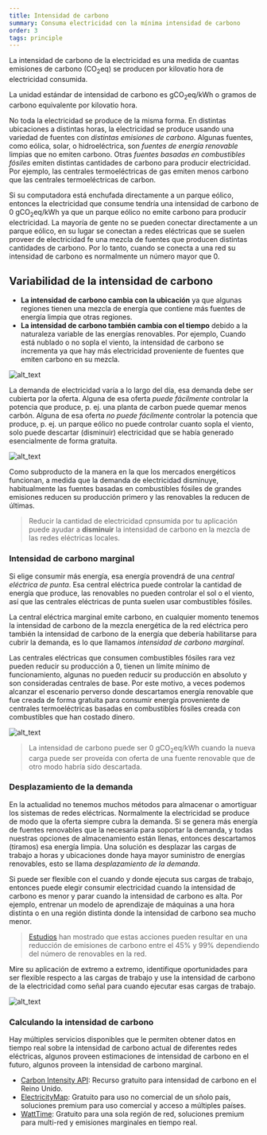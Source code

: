 ```yaml
---
title: Intensidad de carbono
summary: Consuma electricidad con la mínima intensidad de carbono
order: 3
tags: principle
---
```


La intensidad de carbono de la electricidad es una medida de cuantas emisiones de carbono (CO<sub>2</sub>eq) se producen por kilovatio hora de electricidad consumida.

La unidad estándar de intensidad de carbono es gCO<sub>2</sub>eq/kWh o gramos de carbono equivalente por kilovatio hora.

No toda la electricidad se produce de la misma forma. En distintas ubicaciones a distintas horas, la electricidad se produce usando una variedad de fuentes con *distintas emisiones de carbono*. Algunas fuentes, como eólica, solar, o hidroeléctrica, son *fuentes de energía renovable* limpias que no emiten carbono. Otras *fuentes basadas en combustibles fósiles* emiten distintas cantidades de carbono para producir electricidad. Por ejemplo, las centrales termoeléctricas de gas emiten menos carbono que las centrales termoeléctricas de carbon.

Si su computadora está enchufada directamente a un parque eólico, entonces la electricidad que consume tendría una intensidad de carbono de 0 gCO<sub>2</sub>eq/kWh ya que un parque eólico no emite carbono para producir electricidad. La mayoría de gente no se pueden conectar directamente a un parque eólico, en su lugar se conectan a redes eléctricas que se suelen proveer de electricidad fe una mezcla de fuentes que producen distintas cantidades de carbono. Por lo tanto, cuando se conecta a una red su intensidad de carbono es normalmente un número mayor que 0.

## Variabilidad de la intensidad de carbono

- **La intensidad de carbono cambia con la ubicación** ya que algunas regiones tienen una mezcla de energía que contiene más fuentes de energía limpia que otras regiones.
- **La intensidad de carbono también cambia con el tiempo** debido a la naturaleza variable de las energías renovables. Por ejemplo, Cuando está nublado o no sopla el viento, la intensidad de carbono se incrementa ya que hay más electricidad proveniente de fuentes que emiten carbono en su mezcla.

![alt_text](/assets/images/principles/carbon-intensity-1.png "La intensidad de carbono cambia con el tiempo al tiempo que las fuentes renovables se incrementan o decrementan.")

La demanda de electricidad varía a lo largo del día, esa demanda debe ser cubierta por la oferta. Alguna de esa oferta _puede fácilmente_ controlar la potencia que produce, p. ej. una planta de carbon puede quemar menos carbón. Alguna de esa oferta _no puede fácilmente_ controlar la potencia que produce, p. ej. un parque eólico no puede controlar cuanto sopla el viento, solo puede descartar (disminuir) electricidad que se había generado esencialmente de forma gratuita.

![alt_text](/assets/images/principles/carbon-intensity-2.png "Las fuentes de energía de origen fósil habitualmente son las primeras que disminuyen su producción y las renovables las últimas.")

Como subproducto de la manera en la que los mercados energéticos funcionan, a medida que la demanda de electricidad disminuye, habitualmente las fuentes basadas en combustibles fósiles de grandes emisiones reducen su producción primero y las renovables la reducen de últimas.

> Reducir la cantidad de electricidad cpnsumida por tu aplicación puede ayudar a **disminuir** la intensidad de carbono en la mezcla de las redes eléctricas locales.

### Intensidad de carbono marginal

Si elige consumir más energía, esa energía provendrá de una *central eléctrica de punta*. Esa central eléctrica puede controlar la cantidad de energía que produce, las renovables no pueden controlar el sol o el viento, así que las centrales eléctricas de punta suelen usar combustibles fósiles.

La central eléctrica marginal emite carbono, en cualquier momento tenemos la intensidad de carbono de la mezcla energética de la red eléctrica pero también la intensidad de carbono de la energía que debería habilitarse para cubrir la demanda, es lo que llamamos *intensidad de carbono marginal*.

Las centrales eléctricas que consumen combustibles fósiles rara vez pueden reducir su producción a 0, tienen un límite mínimo de funcionamiento, algunas no pueden reducir su producción en absoluto y son consideradas centrales de base. Por este motivo, a veces podemos alcanzar el escenario perverso donde descartamos energía renovable que fue creada de forma gratuita para consumir energía proveniente de centrales termoeléctricas basadas en combustibles fósiles creada con combustibles que han costado dinero.

![alt_text](/assets/images/principles/carbon-intensity-3.png "Hay momentos cuando la intensidad de carbono marginal alcanza 0")

> La intensidad de carbono puede ser 0 gCO<sub>2</sub>eq/kWh cuando la nueva carga puede ser proveída con oferta de una fuente renovable que de otro modo habría sido descartada.

### Desplazamiento de la demanda

En la actualidad no tenemos muchos métodos para almacenar o amortiguar los sistemas de redes eléctricas. Normalmente la electricidad se produce de modo que la oferta siempre cubra la demanda. Si se genera más energía de fuentes renovables que la necesaria para soportar la demanda, y todas nuestras opciones de almacenamiento están llenas, entonces descartamos (tiramos) esa energía limpia. Una solución es desplazar las cargas de trabajo a horas y ubicaciones donde haya mayor suministro de energías renovables, esto se llama *desplazamiento de la demanda*.

Si puede ser flexible con el cuando y donde ejecuta sus cargas de trabajo, entonces puede elegir consumir electricidad cuando la intensidad de carbono es menor y parar cuando la intensidad de carbono es alta. Por ejemplo, entrenar un modelo de aprendizaje de máquinas a una hora distinta o en una región distinta donde la intensidad de carbono sea mucho menor.

> [Estudios](https://ieeexplore.ieee.org/document/6128960) han mostrado que estas acciones pueden resultar en una reducción de emisiones de carbono entre el 45% y 99% dependiendo del número de renovables en la red.

Mire su aplicación de extremo a extremo, identifique oportunidades para ser flexible respecto a las cargas de trabajo y use la intensidad de carbono de la electricidad como señal para cuando ejecutar esas cargas de trabajo.

![alt_text](/assets/images/principles/demand-shifting-1.png "En este ejemplo la linea roja es la intensidad de carbono de la electricidad, si desplazamos la carga de trabajo un poco al futuro desde su hora preferida de ejecución, podemos sacar provecho de una intensidad de carbono de la electricidad menor.")

### Calculando la intensidad de carbono

Hay múltiples servicios disponibles que le permiten obtener datos en tiempo real sobre la intensidad de carbono actual de diferentes redes eléctricas, algunos proveen estimaciones de intensidad de carbono en el futuro, algunos proveen la intensidad de carbono marginal.

- [Carbon Intensity API](https://carbonintensity.org.uk/): Recurso gratuito para intensidad de carbono en el Reino Unido.
- [ElectricityMap](https://api.electricitymap.org/): Gratuito para uso no comercial de un sñolo país, soluciones premium para uso comercial y acceso a múltiples países.
- [WattTime](https://www.watttime.org/): Gratuito para una sola región de red, soluciones premium para multi-red y emisiones marginales en tiempo real.
